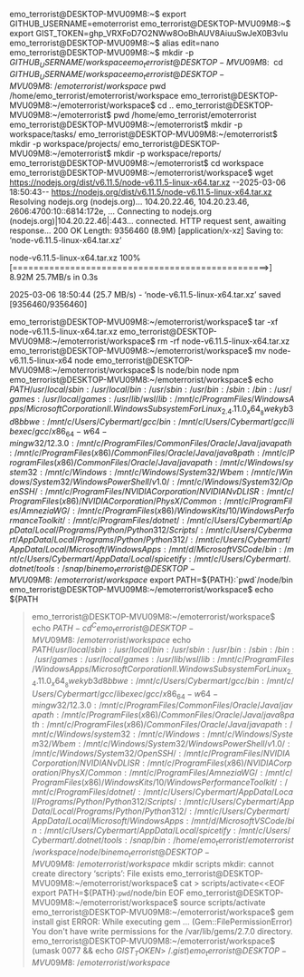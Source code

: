 emo_terrorist@DESKTOP-MVU09M8:~$ export GITHUB_USERNAME=emoterrorist
emo_terrorist@DESKTOP-MVU09M8:~$ export GIST_TOKEN=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
emo_terrorist@DESKTOP-MVU09M8:~$ alias edit=nano
emo_terrorist@DESKTOP-MVU09M8:~$ mkdir -p ${GITHUB_USERNAME}/workspace
emo_terrorist@DESKTOP-MVU09M8:~$ cd ${GITHUB_USERNAME}/workspace
emo_terrorist@DESKTOP-MVU09M8:~/emoterrorist/workspace$ pwd
/home/emo_terrorist/emoterrorist/workspace
emo_terrorist@DESKTOP-MVU09M8:~/emoterrorist/workspace$ cd ..
emo_terrorist@DESKTOP-MVU09M8:~/emoterrorist$ pwd
/home/emo_terrorist/emoterrorist
emo_terrorist@DESKTOP-MVU09M8:~/emoterrorist$ mkdir -p workspace/tasks/
emo_terrorist@DESKTOP-MVU09M8:~/emoterrorist$ mkdir -p workspace/projects/
emo_terrorist@DESKTOP-MVU09M8:~/emoterrorist$ mkdir -p workspace/reports/
emo_terrorist@DESKTOP-MVU09M8:~/emoterrorist$ cd workspace
emo_terrorist@DESKTOP-MVU09M8:~/emoterrorist/workspace$ wget https://nodejs.org/dist/v6.11.5/node-v6.11.5-linux-x64.tar.xz
--2025-03-06 18:50:43--  https://nodejs.org/dist/v6.11.5/node-v6.11.5-linux-x64.tar.xz
Resolving nodejs.org (nodejs.org)... 104.20.22.46, 104.20.23.46, 2606:4700:10::6814:172e, ...
Connecting to nodejs.org (nodejs.org)|104.20.22.46|:443... connected.
HTTP request sent, awaiting response... 200 OK
Length: 9356460 (8.9M) [application/x-xz]
Saving to: ‘node-v6.11.5-linux-x64.tar.xz’

node-v6.11.5-linux-x64.tar.xz 100%[=================================================>]   8.92M  25.7MB/s    in 0.3s

2025-03-06 18:50:44 (25.7 MB/s) - ‘node-v6.11.5-linux-x64.tar.xz’ saved [9356460/9356460]

emo_terrorist@DESKTOP-MVU09M8:~/emoterrorist/workspace$ tar -xf node-v6.11.5-linux-x64.tar.xz
emo_terrorist@DESKTOP-MVU09M8:~/emoterrorist/workspace$ rm -rf node-v6.11.5-linux-x64.tar.xz
emo_terrorist@DESKTOP-MVU09M8:~/emoterrorist/workspace$ mv node-v6.11.5-linux-x64 node
emo_terrorist@DESKTOP-MVU09M8:~/emoterrorist/workspace$ ls node/bin
node  npm
emo_terrorist@DESKTOP-MVU09M8:~/emoterrorist/workspace$ echo ${PATH}
/usr/local/sbin:/usr/local/bin:/usr/sbin:/usr/bin:/sbin:/bin:/usr/games:/usr/local/games:/usr/lib/wsl/lib:/mnt/c/Program Files/WindowsApps/MicrosoftCorporationII.WindowsSubsystemForLinux_2.4.11.0_x64__8wekyb3d8bbwe:/mnt/c/Users/Cybermart/gcc/bin:/mnt/c/Users/Cybermart/gcc/libexec/gcc/x86_64-w64-mingw32/12.3.0:/mnt/c/Program Files/Common Files/Oracle/Java/javapath:/mnt/c/Program Files (x86)/Common Files/Oracle/Java/java8path:/mnt/c/Program Files (x86)/Common Files/Oracle/Java/javapath:/mnt/c/Windows/system32:/mnt/c/Windows:/mnt/c/Windows/System32/Wbem:/mnt/c/Windows/System32/WindowsPowerShell/v1.0/:/mnt/c/Windows/System32/OpenSSH/:/mnt/c/Program Files/NVIDIA Corporation/NVIDIA NvDLISR:/mnt/c/Program Files (x86)/NVIDIA Corporation/PhysX/Common:/mnt/c/Program Files/AmneziaWG/:/mnt/c/Program Files (x86)/Windows Kits/10/Windows Performance Toolkit/:/mnt/c/Program Files/dotnet/:/mnt/c/Users/Cybermart/AppData/Local/Programs/Python/Python312/Scripts/:/mnt/c/Users/Cybermart/AppData/Local/Programs/Python/Python312/:/mnt/c/Users/Cybermart/AppData/Local/Microsoft/WindowsApps:/mnt/d/Microsoft VS Code/bin:/mnt/c/Users/Cybermart/AppData/Local/spicetify:/mnt/c/Users/Cybermart/.dotnet/tools:/snap/bin
emo_terrorist@DESKTOP-MVU09M8:~/emoterrorist/workspace$ export PATH=${PATH}:`pwd`/node/bin
emo_terrorist@DESKTOP-MVU09M8:~/emoterrorist/workspace$ echo ${PATH
>
> emo_terrorist@DESKTOP-MVU09M8:~/emoterrorist/workspace$ echo ${PATH}
> -cd
> ^C
emo_terrorist@DESKTOP-MVU09M8:~/emoterrorist/workspace$ echo ${PATH}
/usr/local/sbin:/usr/local/bin:/usr/sbin:/usr/bin:/sbin:/bin:/usr/games:/usr/local/games:/usr/lib/wsl/lib:/mnt/c/Program Files/WindowsApps/MicrosoftCorporationII.WindowsSubsystemForLinux_2.4.11.0_x64__8wekyb3d8bbwe:/mnt/c/Users/Cybermart/gcc/bin:/mnt/c/Users/Cybermart/gcc/libexec/gcc/x86_64-w64-mingw32/12.3.0:/mnt/c/Program Files/Common Files/Oracle/Java/javapath:/mnt/c/Program Files (x86)/Common Files/Oracle/Java/java8path:/mnt/c/Program Files (x86)/Common Files/Oracle/Java/javapath:/mnt/c/Windows/system32:/mnt/c/Windows:/mnt/c/Windows/System32/Wbem:/mnt/c/Windows/System32/WindowsPowerShell/v1.0/:/mnt/c/Windows/System32/OpenSSH/:/mnt/c/Program Files/NVIDIA Corporation/NVIDIA NvDLISR:/mnt/c/Program Files (x86)/NVIDIA Corporation/PhysX/Common:/mnt/c/Program Files/AmneziaWG/:/mnt/c/Program Files (x86)/Windows Kits/10/Windows Performance Toolkit/:/mnt/c/Program Files/dotnet/:/mnt/c/Users/Cybermart/AppData/Local/Programs/Python/Python312/Scripts/:/mnt/c/Users/Cybermart/AppData/Local/Programs/Python/Python312/:/mnt/c/Users/Cybermart/AppData/Local/Microsoft/WindowsApps:/mnt/d/Microsoft VS Code/bin:/mnt/c/Users/Cybermart/AppData/Local/spicetify:/mnt/c/Users/Cybermart/.dotnet/tools:/snap/bin:/home/emo_terrorist/emoterrorist/workspace/node/bin
emo_terrorist@DESKTOP-MVU09M8:~/emoterrorist/workspace$ mkdir scripts
mkdir: cannot create directory ‘scripts’: File exists
emo_terrorist@DESKTOP-MVU09M8:~/emoterrorist/workspace$ cat > scripts/activate<<EOF
> export PATH=\${PATH}:`pwd`/node/bin
> EOF
emo_terrorist@DESKTOP-MVU09M8:~/emoterrorist/workspace$ source scripts/activate
emo_terrorist@DESKTOP-MVU09M8:~/emoterrorist/workspace$ gem install gist
ERROR:  While executing gem ... (Gem::FilePermissionError)
    You don't have write permissions for the /var/lib/gems/2.7.0 directory.
emo_terrorist@DESKTOP-MVU09M8:~/emoterrorist/workspace$ (umask 0077 && echo ${GIST_TOKEN} > ~/.gist)
emo_terrorist@DESKTOP-MVU09M8:~/emoterrorist/workspace$

